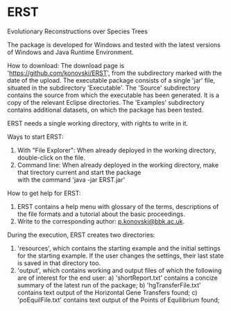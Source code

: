 # ERST
Evolutionary Reconstructions over Species Trees

The package is developed for Windows and tested with the latest versions of 
Windows and Java Runtime Environment.

How to download:
The download page is 'https://github.com/konovski/ERST', from the subdirectory 
marked with the date of the upload.
The executable package consists of a single 'jar' file, situated in the
subdirectory 'Executable'. 
The 'Source' subdirectory contains the source from which the executable has 
been generated. It is a copy of the relevant Eclipse directories.
The 'Examples' subdirectory contains additional datasets, on which
the package has been tested.
 
ERST needs a single working directory, with rights to write in it.

Ways to start ERST:
1. With "File Explorer": When already deployed in the working directory, 
   double-click on the file.
2. Command line: When already deployed in the working directory, 
   make that tirectory current and start the package  
   with the command 'java -jar ERST.jar'

How to get help for ERST:
1. ERST contains a help menu with glossary of the terms, descriptions of the file
   formats and a tutorial about the basic proceedings.
2. Write to the corresponding author: p.konovski@bbk.ac.uk.

During the execution, ERST creates two directories:
1. 'resources', which contains the starting example and the initial settings
   for the starting example. If the user changes the settings, their last state 
   is saved in that directory too.
2. 'output', which contains working and output files of which the following 
   are of interest for the end user:
   a) 'shortReport.txt' contains a concize summary of the latest run of the package;
   b) 'hgTransferFile.txt' contains text output of the Horizontal Gene Transfers found;
   c) 'poEquilFile.txt' contains text output of the Points of Equilibrium found;
   
   
